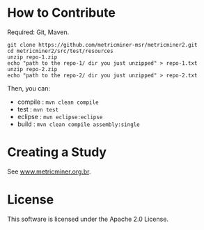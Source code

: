 # How to Contribute

Required: Git, Maven.

```
git clone https://github.com/metricminer-msr/metricminer2.git
cd metricminer2/src/test/resources
unzip repo-1.zip
echo "path to the repo-1/ dir you just unzipped" > repo-1.txt
unzip repo-2.zip
echo "path to the repo-2/ dir you just unzipped" > repo-2.txt
```

Then, you can:

* compile : `mvn clean compile`
* test    : `mvn test`
* eclipse : `mvn eclipse:eclipse`
* build   : `mvn clean compile assembly:single`

# Creating a Study

See www.metricminer.org.br.

# License

This software is licensed under the Apache 2.0 License.

